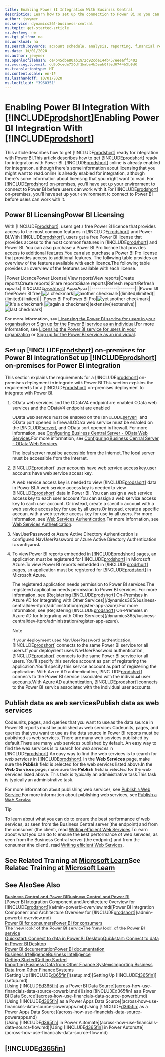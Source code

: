 ```yaml
---
title: Enabling Power BI Integration With Business Central
description: Learn how to set up the connection to Power Bi so you can get insights, business intelligence, and KPIs from your Business Central data with the Business Central apps for Power BI.
author: jswymer
ms.service: dynamics365-business-central
ms.topic: get-started-article
ms.devlang: na
ms.tgt_pltfrm: na
ms.workload: na
ms.search.keywords: account schedule, analysis, reporting, financial report, business intelligence, KPI
ms.date: 10/01/2020
ms.author: jswymer
ms.openlocfilehash: ce4b45dbe80ab1972c92cde144b457eeeaff3402
ms.sourcegitcommit: ddbb5cede750df1baba4b3eab8fbed6744b5b9d6
ms.translationtype: HT
ms.contentlocale: en-IN
ms.lasthandoff: 10/01/2020
ms.locfileid: "3960351"
---
```

# <a name="enabling-power-bi-integration-with-prodshort"></a><span data-ttu-id="b4656-103">Enabling Power BI Integration With [!INCLUDE[prodshort](includes/prodshort.md)]</span><span class="sxs-lookup"><span data-stu-id="b4656-103">Enabling Power BI Integration With [!INCLUDE[prodshort](includes/prodshort.md)]</span></span>

<span data-ttu-id="b4656-104">This article describes how to get [!INCLUDE[prodshort](includes/prodshort.md)] ready for integration with Power BI.</span><span class="sxs-lookup"><span data-stu-id="b4656-104">This article describes how to get [!INCLUDE[prodshort](includes/prodshort.md)] ready for integration with Power BI.</span></span> [!INCLUDE[prodshort](includes/prodshort.md)] <span data-ttu-id="b4656-105">online is already enabled for integration, although there's some information about licensing that you might want to read.</span><span class="sxs-lookup"><span data-stu-id="b4656-105">online is already enabled for integration, although there's some information about licensing that you might want to read.</span></span> <span data-ttu-id="b4656-106">For [!INCLUDE[prodshort](includes/prodshort.md)] on-premises, you'll have set up your environment to connect to Power BI before users can work with it.</span><span class="sxs-lookup"><span data-stu-id="b4656-106">For [!INCLUDE[prodshort](includes/prodshort.md)] on-premises, you'll have set up your environment to connect to Power BI before users can work with it.</span></span>

## <a name="power-bi-licensing"></a><a name="license"></a><span data-ttu-id="b4656-107">Power BI Licensing</span><span class="sxs-lookup"><span data-stu-id="b4656-107">Power BI Licensing</span></span>

<span data-ttu-id="b4656-108">With [!INCLUDE[prodshort](includes/prodshort.md)], users get a free Power BI licence that provides access to the most common features in [!INCLUDE[prodshort](includes/prodshort.md)] and Power BI.</span><span class="sxs-lookup"><span data-stu-id="b4656-108">With [!INCLUDE[prodshort](includes/prodshort.md)], users get a free Power BI license that provides access to the most common features in [!INCLUDE[prodshort](includes/prodshort.md)] and Power BI.</span></span> <span data-ttu-id="b4656-109">You can also purchase a Power BI Pro licence that provides access to additional features.</span><span class="sxs-lookup"><span data-stu-id="b4656-109">You can also purchase a Power BI Pro license that provides access to additional features.</span></span> <span data-ttu-id="b4656-110">The following table provides an overview of the features available with each licence.</span><span class="sxs-lookup"><span data-stu-id="b4656-110">The following table provides an overview of the features available with each license.</span></span>

|<span data-ttu-id="b4656-111">Power Licence</span><span class="sxs-lookup"><span data-stu-id="b4656-111">Power License</span></span>|<span data-ttu-id="b4656-112">View reports</span><span class="sxs-lookup"><span data-stu-id="b4656-112">View reports</span></span>|<span data-ttu-id="b4656-113">Create reports</span><span class="sxs-lookup"><span data-stu-id="b4656-113">Create reports</span></span>|<span data-ttu-id="b4656-114">Share reports</span><span class="sxs-lookup"><span data-stu-id="b4656-114">Share reports</span></span>|<span data-ttu-id="b4656-115">Refresh reports</span><span class="sxs-lookup"><span data-stu-id="b4656-115">Refresh reports</span></span>| [!INCLUDE[prodshort](includes/prodshort.md)] <span data-ttu-id="b4656-116">Apps</span><span class="sxs-lookup"><span data-stu-id="b4656-116">Apps</span></span>|
|-------------|--------||
|<span data-ttu-id="b4656-117">Power BI free</span><span class="sxs-lookup"><span data-stu-id="b4656-117">Power BI free</span></span>|![a checkmark](media/check.png)|![another checkmark](media/check.png)|<span data-ttu-id="b4656-120">(limited)</span><span class="sxs-lookup"><span data-stu-id="b4656-120">(limited)</span></span>|<span data-ttu-id="b4656-121">(limited)</span><span class="sxs-lookup"><span data-stu-id="b4656-121">(limited)</span></span>||
|<span data-ttu-id="b4656-122">Power BI Pro</span><span class="sxs-lookup"><span data-stu-id="b4656-122">Power BI Pro</span></span>|![yet another checkmark](media/check.png)|![it's a checkmark](media/check.png)|![again a checkmark](media/check.png)|<span data-ttu-id="b4656-126">(extensive)</span><span class="sxs-lookup"><span data-stu-id="b4656-126">(extensive)</span></span>|![last checkmark](media/check.png)|

<span data-ttu-id="b4656-128">For more information, see [Licensing the Power BI service for users in your organisation](/power-bi/admin/service-admin-licensing-organization) or [Sign up for the Power BI service as an individual](/power-bi/fundamentals/service-self-service-signup-for-power-bi).</span><span class="sxs-lookup"><span data-stu-id="b4656-128">For more information, see [Licensing the Power BI service for users in your organization](/power-bi/admin/service-admin-licensing-organization) or [Sign up for the Power BI service as an individual](/power-bi/fundamentals/service-self-service-signup-for-power-bi).</span></span>

## <a name="set-up-prodshort-on-premises-for-power-bi-integration"></a><a name="setup"></a><span data-ttu-id="b4656-129">Set up [!INCLUDE[prodshort](includes/prodshort.md)] on-premises for Power BI integration</span><span class="sxs-lookup"><span data-stu-id="b4656-129">Set up [!INCLUDE[prodshort](includes/prodshort.md)] on-premises for Power BI integration</span></span>

<span data-ttu-id="b4656-130">This section explains the requirements for a [!INCLUDE[prodshort](includes/prodshort.md)] on-premises deployment to integrate with Power BI.</span><span class="sxs-lookup"><span data-stu-id="b4656-130">This section explains the requirements for a [!INCLUDE[prodshort](includes/prodshort.md)] on-premises deployment to integrate with Power BI.</span></span>

1. <span data-ttu-id="b4656-131">OData web services and the ODataV4 endpoint are enabled.</span><span class="sxs-lookup"><span data-stu-id="b4656-131">OData web services and the ODataV4 endpoint are enabled.</span></span>

    <span data-ttu-id="b4656-132">OData web service must be enabled on the [!INCLUDE[server](includes/server.md)], and OData port opened in firewall.</span><span class="sxs-lookup"><span data-stu-id="b4656-132">OData web service must be enabled on the [!INCLUDE[server](includes/server.md)], and OData port opened in firewall.</span></span> <span data-ttu-id="b4656-133">For more information, see [Configuring Business Central Server - OData Web Services](/dynamics365/business-central/dev-itpro/administration/configure-server-instance#ODataServices).</span><span class="sxs-lookup"><span data-stu-id="b4656-133">For more information, see [Configuring Business Central Server - OData Web Services](/dynamics365/business-central/dev-itpro/administration/configure-server-instance#ODataServices).</span></span>
    
    <span data-ttu-id="b4656-134">The local server must be accessible from the Internet.</span><span class="sxs-lookup"><span data-stu-id="b4656-134">The local server must be accessible from the Internet.</span></span>

2. [!INCLUDE[prodshort](includes/prodshort.md)] <span data-ttu-id="b4656-135">user accounts have web service access key.</span><span class="sxs-lookup"><span data-stu-id="b4656-135">user accounts have web service access key.</span></span>

    <span data-ttu-id="b4656-136">A web service access key is needed to view [!INCLUDE[prodshort](includes/prodshort.md)] data in Power BI.</span><span class="sxs-lookup"><span data-stu-id="b4656-136">A web service access key is needed to view [!INCLUDE[prodshort](includes/prodshort.md)] data in Power BI.</span></span> <span data-ttu-id="b4656-137">You can assign a web service access key to each user account.</span><span class="sxs-lookup"><span data-stu-id="b4656-137">You can assign a web service access key to each user account.</span></span> <span data-ttu-id="b4656-138">Or instead, create a specific account with a web service access key for use by all users.</span><span class="sxs-lookup"><span data-stu-id="b4656-138">Or instead, create a specific account with a web service access key for use by all users.</span></span> <span data-ttu-id="b4656-139">For more information, see [Web Services Authentication](/dynamics365/business-central/dev-itpro/webservices/web-services-authentication#generate-a-web-service-access-key).</span><span class="sxs-lookup"><span data-stu-id="b4656-139">For more information, see [Web Services Authentication](/dynamics365/business-central/dev-itpro/webservices/web-services-authentication#generate-a-web-service-access-key).</span></span>

3. <span data-ttu-id="b4656-140">NavUserPassword or Azure Active Directory Authentication is configured.</span><span class="sxs-lookup"><span data-stu-id="b4656-140">NavUserPassword or Azure Active Directory Authentication is configured.</span></span>

4. <span data-ttu-id="b4656-141">To view Power BI reports embedded in [!INCLUDE[prodshort](includes/prodshort.md)] pages, an application must be registered for [!INCLUDE[prodshort](includes/prodshort.md)] in Microsoft Azure.</span><span class="sxs-lookup"><span data-stu-id="b4656-141">To view Power BI reports embedded in [!INCLUDE[prodshort](includes/prodshort.md)] pages, an application must be registered for [!INCLUDE[prodshort](includes/prodshort.md)] in Microsoft Azure.</span></span>

    <span data-ttu-id="b4656-142">The registered application needs permission to Power BI services.</span><span class="sxs-lookup"><span data-stu-id="b4656-142">The registered application needs permission to Power BI services.</span></span> <span data-ttu-id="b4656-143">For more information, see [Registering [!INCLUDE[prodshort](includes/prodshort.md)] On-Premises in Azure AD for Integrating with Other Services](/dynamics365/business-central/dev-itpro/administration/register-app-azure).</span><span class="sxs-lookup"><span data-stu-id="b4656-143">For more information, see [Registering [!INCLUDE[prodshort](includes/prodshort.md)] On-Premises in Azure AD for Integrating with Other Services](/dynamics365/business-central/dev-itpro/administration/register-app-azure).</span></span>

    > [!NOTE]
    > <span data-ttu-id="b4656-144">If your deployment uses NavUserPassword authentication, [!INCLUDE[prodshort](includes/prodshort.md)] connects to the same Power BI service for all users.</span><span class="sxs-lookup"><span data-stu-id="b4656-144">If your deployment uses NavUserPassword authentication, [!INCLUDE[prodshort](includes/prodshort.md)] connects to the same Power BI service for all users.</span></span> <span data-ttu-id="b4656-145">You'll specify this service account as part of registering the application.</span><span class="sxs-lookup"><span data-stu-id="b4656-145">You'll specify this service account as part of registering the application.</span></span> <span data-ttu-id="b4656-146">With Azure AD authentication, [!INCLUDE[prodshort](includes/prodshort.md)] connects to the Power BI service associated with the individual user accounts.</span><span class="sxs-lookup"><span data-stu-id="b4656-146">With Azure AD authentication, [!INCLUDE[prodshort](includes/prodshort.md)] connects to the Power BI service associated with the individual user accounts.</span></span>

    <!-- Windows authentication can also be used but you can't get data from BC in Power BI -->

## <a name="publish-data-as-web-services"></a><span data-ttu-id="b4656-147">Publish data as web services</span><span class="sxs-lookup"><span data-stu-id="b4656-147">Publish data as web services</span></span>

<span data-ttu-id="b4656-148">Codeunits, pages, and queries that you want to use as the data source in Power BI reports must be published as web services.</span><span class="sxs-lookup"><span data-stu-id="b4656-148">Codeunits, pages, and queries that you want to use as the data source in Power BI reports must be published as web services.</span></span> <span data-ttu-id="b4656-149">There are many web services published by default.</span><span class="sxs-lookup"><span data-stu-id="b4656-149">There are many web services published by default.</span></span> <span data-ttu-id="b4656-150">An easy way to find the web services is to search for *web services* in [!INCLUDE[prodshort](includes/prodshort.md)].</span><span class="sxs-lookup"><span data-stu-id="b4656-150">An easy way to find the web services is to search for *web services* in [!INCLUDE[prodshort](includes/prodshort.md)].</span></span> <span data-ttu-id="b4656-151">In the **Web Services** page, make sure the **Publish** field is selected for the web services listed above.</span><span class="sxs-lookup"><span data-stu-id="b4656-151">In the **Web Services** page, make sure the **Publish** field is selected for the web services listed above.</span></span> <span data-ttu-id="b4656-152">This task is typically an administrative task.</span><span class="sxs-lookup"><span data-stu-id="b4656-152">This task is typically an administrative task.</span></span>

<span data-ttu-id="b4656-153">For more information about publishing web services, see [Publish a Web Service](across-how-publish-web-service.md).</span><span class="sxs-lookup"><span data-stu-id="b4656-153">For more information about publishing web services, see [Publish a Web Service](across-how-publish-web-service.md).</span></span>

> [!TIP]
> <span data-ttu-id="b4656-154">To learn about what you can do to ensure the best performance of web services, as seen from the Business Central server (the endpoint) and from the consumer (the client), read [Writing efficient Web Services](/dynamics365/business-central/dev-itpro/performance/performance-developer#writing-efficient-web-services).</span><span class="sxs-lookup"><span data-stu-id="b4656-154">To learn about what you can do to ensure the best performance of web services, as seen from the Business Central server (the endpoint) and from the consumer (the client), read [Writing efficient Web Services](/dynamics365/business-central/dev-itpro/performance/performance-developer#writing-efficient-web-services).</span></span>




## <a name="see-related-training-at-microsoft-learn"></a><span data-ttu-id="b4656-155">See Related Training at [Microsoft Learn](/learn/modules/Configure-powerbi-excel-dynamics-365-business-central/index)</span><span class="sxs-lookup"><span data-stu-id="b4656-155">See Related Training at [Microsoft Learn](/learn/modules/Configure-powerbi-excel-dynamics-365-business-central/index)</span></span>

## <a name="see-also"></a><span data-ttu-id="b4656-156">See Also</span><span class="sxs-lookup"><span data-stu-id="b4656-156">See Also</span></span>

[<span data-ttu-id="b4656-157">Business Central and Power BI</span><span class="sxs-lookup"><span data-stu-id="b4656-157">Business Central and Power BI</span></span>](admin-powerbi.md)  
<span data-ttu-id="b4656-158">[Power BI Integration Component and Architecture Overview for [!INCLUDE[prodshort](includes/prodshort.md)]](admin-powerbi-overview.md)</span><span class="sxs-lookup"><span data-stu-id="b4656-158">[Power BI Integration Component and Architecture Overview for [!INCLUDE[prodshort](includes/prodshort.md)]](admin-powerbi-overview.md)</span></span>  
[<span data-ttu-id="b4656-159">Power BI for consumers</span><span class="sxs-lookup"><span data-stu-id="b4656-159">Power BI for consumers</span></span>](/power-bi/consumer/end-user-consumer)  
[<span data-ttu-id="b4656-160">The 'new look' of the Power BI service</span><span class="sxs-lookup"><span data-stu-id="b4656-160">The 'new look' of the Power BI service</span></span>](/power-bi/service-new-look)  
[<span data-ttu-id="b4656-161">Quickstart: Connect to data in Power BI Desktop</span><span class="sxs-lookup"><span data-stu-id="b4656-161">Quickstart: Connect to data in Power BI Desktop</span></span>](/power-bi/desktop-quickstart-connect-to-data)  
[<span data-ttu-id="b4656-162">Power BI documentation</span><span class="sxs-lookup"><span data-stu-id="b4656-162">Power BI documentation</span></span>](/power-bi/)  
[<span data-ttu-id="b4656-163">Business Intelligence</span><span class="sxs-lookup"><span data-stu-id="b4656-163">Business Intelligence</span></span>](bi.md)  
[<span data-ttu-id="b4656-164">Getting Started</span><span class="sxs-lookup"><span data-stu-id="b4656-164">Getting Started</span></span>](product-get-started.md)  
[<span data-ttu-id="b4656-165">Importing Business Data from Other Finance Systems</span><span class="sxs-lookup"><span data-stu-id="b4656-165">Importing Business Data from Other Finance Systems</span></span>](across-import-data-configuration-packages.md)  
<span data-ttu-id="b4656-166">[Setting Up [!INCLUDE[d365fin](includes/d365fin_md.md)]](setup.md)</span><span class="sxs-lookup"><span data-stu-id="b4656-166">[Setting Up [!INCLUDE[d365fin](includes/d365fin_md.md)]](setup.md)</span></span>  
<span data-ttu-id="b4656-167">[Using [!INCLUDE[d365fin](includes/d365fin_md.md)] as a Power BI Data Source](across-how-use-financials-data-source-powerbi.md)</span><span class="sxs-lookup"><span data-stu-id="b4656-167">[Using [!INCLUDE[d365fin](includes/d365fin_md.md)] as a Power BI Data Source](across-how-use-financials-data-source-powerbi.md)</span></span>  
<span data-ttu-id="b4656-168">[Using [!INCLUDE[d365fin](includes/d365fin_md.md)] as a Power Apps Data Source](across-how-use-financials-data-source-powerapps.md)</span><span class="sxs-lookup"><span data-stu-id="b4656-168">[Using [!INCLUDE[d365fin](includes/d365fin_md.md)] as a Power Apps Data Source](across-how-use-financials-data-source-powerapps.md)</span></span>  
<span data-ttu-id="b4656-169">[Using [!INCLUDE[d365fin](includes/d365fin_md.md)] in Power Automate](across-how-use-financials-data-source-flow.md)</span><span class="sxs-lookup"><span data-stu-id="b4656-169">[Using [!INCLUDE[d365fin](includes/d365fin_md.md)] in Power Automate](across-how-use-financials-data-source-flow.md)</span></span>  

## [!INCLUDE[d365fin](includes/free_trial_md.md)]  
